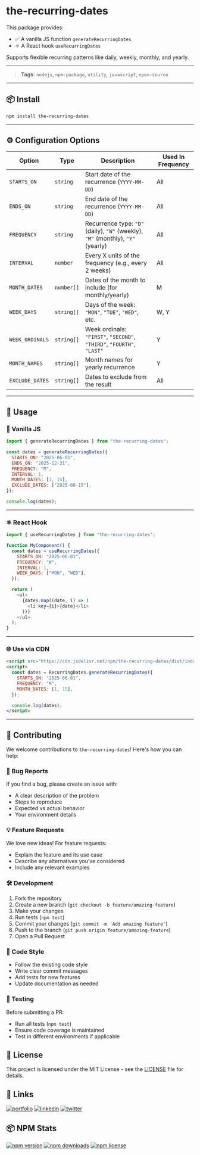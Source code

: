 # the-recurring-dates

This package provides:

- ✅ A vanilla JS function `generateRecurringDates`
- ⚛️ A React hook `useRecurringDates`

Supports flexible recurring patterns like daily, weekly, monthly, and yearly.

---

> **Tags**: `nodejs`, `npm-package`, `utility`, `javascript`, `open-source`

---

## 📦 Install

```bash
npm install the-recurring-dates
```

---

## ⚙️ Configuration Options

| Option          | Type       | Description                                                                     | Used In Frequency |
| --------------- | ---------- | ------------------------------------------------------------------------------- | ----------------- |
| `STARTS_ON`     | `string`   | Start date of the recurrence (`YYYY-MM-DD`)                                     | All               |
| `ENDS_ON`       | `string`   | End date of the recurrence (`YYYY-MM-DD`)                                       | All               |
| `FREQUENCY`     | `string`   | Recurrence type: `"D"` (daily), `"W"` (weekly), `"M"` (monthly), `"Y"` (yearly) | All               |
| `INTERVAL`      | `number`   | Every X units of the frequency (e.g., every 2 weeks)                            | All               |
| `MONTH_DATES`   | `number[]` | Dates of the month to include (for monthly/yearly)                              | M                 |
| `WEEK_DAYS`     | `string[]` | Days of the week: `"MON"`, `"TUE"`, `"WED"`, etc.                               | W, Y              |
| `WEEK_ORDINALS` | `string[]` | Week ordinals: `"FIRST"`, `"SECOND"`, `"THIRD"`, `"FOURTH"`, `"LAST"`           | Y                 |
| `MONTH_NAMES`   | `string[]` | Month names for yearly recurrence                                               | Y                 |
| `EXCLUDE_DATES` | `string[]` | Dates to exclude from the result                                                | All               |

---

## 🚀 Usage

### 🔧 Vanilla JS

```js
import { generateRecurringDates } from "the-recurring-dates";

const dates = generateRecurringDates({
  STARTS_ON: "2025-06-01",
  ENDS_ON: "2025-12-31",
  FREQUENCY: "M",
  INTERVAL: 1,
  MONTH_DATES: [1, 15],
  EXCLUDE_DATES: ["2025-08-15"],
});

console.log(dates);
```

---

### ⚛️ React Hook

```js
import { useRecurringDates } from "the-recurring-dates";

function MyComponent() {
  const dates = useRecurringDates({
    STARTS_ON: "2025-06-01",
    FREQUENCY: "W",
    INTERVAL: 1,
    WEEK_DAYS: ["MON", "WED"],
  });

  return (
    <ul>
      {dates.map((date, i) => (
        <li key={i}>{date}</li>
      ))}
    </ul>
  );
}
```

---

### 🌐 Use via CDN

```html
<script src="https://cdn.jsdelivr.net/npm/the-recurring-dates/dist/index.umd.js"></script>
<script>
  const dates = RecurringDates.generateRecurringDates({
    STARTS_ON: "2025-06-01",
    FREQUENCY: "M",
    MONTH_DATES: [1, 15],
  });

  console.log(dates);
</script>
```

---

## 🤝 Contributing

We welcome contributions to `the-recurring-dates`! Here's how you can help:

### 🐛 Bug Reports

If you find a bug, please create an issue with:

- A clear description of the problem
- Steps to reproduce
- Expected vs actual behavior
- Your environment details

### 💡 Feature Requests

We love new ideas! For feature requests:

- Explain the feature and its use case
- Describe any alternatives you've considered
- Include any relevant examples

### 🛠️ Development

1. Fork the repository
2. Create a new branch (`git checkout -b feature/amazing-feature`)
3. Make your changes
4. Run tests (`npm test`)
5. Commit your changes (`git commit -m 'Add amazing feature'`)
6. Push to the branch (`git push origin feature/amazing-feature`)
7. Open a Pull Request

### 📝 Code Style

- Follow the existing code style
- Write clear commit messages
- Add tests for new features
- Update documentation as needed

### 🧪 Testing

Before submitting a PR:

- Run all tests (`npm test`)
- Ensure code coverage is maintained
- Test in different environments if applicable



## 📘 License

This project is licensed under the MIT License - see the [LICENSE](https://choosealicense.com/licenses/mit/) file for details.


## 🔗 Links

[![portfolio](https://img.shields.io/badge/my_portfolio-000?style=for-the-badge&logo=ko-fi&logoColor=white)](https://thehardik.in//)
[![linkedin](https://img.shields.io/badge/linkedin-0A66C2?style=for-the-badge&logo=linkedin&logoColor=white)](https://www.linkedin.com/in/thehardik143/)
[![twitter](https://img.shields.io/badge/twitter-1DA1F2?style=for-the-badge&logo=twitter&logoColor=white)](https://twitter.com/__thehardik/)



## 📦 NPM Stats

[![npm version](https://img.shields.io/npm/v/the-recurring-dates.svg)](https://www.npmjs.com/package/the-recurring-dates)
[![npm downloads](https://img.shields.io/npm/dm/the-recurring-dates.svg)](https://www.npmjs.com/package/the-recurring-dates)
[![npm license](https://img.shields.io/npm/l/the-recurring-dates.svg)](https://www.npmjs.com/package/the-recurring-dates)